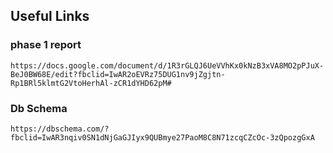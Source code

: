 ## Useful Links

### phase 1 report
    https://docs.google.com/document/d/1R3rGLQJ6UeVVhKx0kNzB3xVA8MO2pPJuX-BeJ0BW68E/edit?fbclid=IwAR2oEVRz75DUG1nv9jZgjtn-Rp1BRl5klmtG2VtoHerhAl-zCR1dYHD62pM#

### Db Schema
    https://dbschema.com/?fbclid=IwAR3nqiv0SN1dNjGaGJIyx9QUBmye27PaoM8C8N71zcqCZcOc-3zQpozgGxA